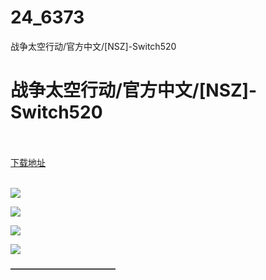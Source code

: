 # 24_6373
战争太空行动/官方中文/[NSZ]-Switch520
# 战争太空行动/官方中文/[NSZ]-Switch520
 <br/></br>
[下载地址](https://www.switch520.cc/article/6373 "下载地址")
<br/></br>

<p><span><strong><img src="https://www.switch520.cc/muke_img/upload_art_editor_20200928-1_fdd816a2aa7a61ff8606aca7f8615ae9.jpg"></strong></span></p>
<p><span><strong><img src="https://www.switch520.cc/muke_img/upload_art_editor_20200928-1_cc37f9fe27c95940fcc4cb2848ff2f39.jpg"></strong></span></p>
<p><span><strong><img src="https://www.switch520.cc/muke_img/upload_art_editor_20200928-1_df110eb34c34d26bb1e2d7a871f3718b.jpg"></strong></span></p>
<p><span><strong><img src="https://www.switch520.cc/muke_img/upload_art_editor_20200928-1_bab4298a8f4695218eed0761c0589e32.jpg"></strong></span></p>
<p></p>
<p></p>
<p><span><strong>————————————</strong></span></p>
